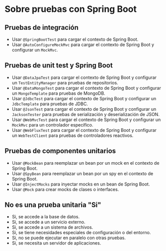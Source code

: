 # Sobre pruebas con Spring Boot

## Pruebas de integración

- Usar `@SpringBootTest` para cargar el contexto de Spring Boot.
- Usar `@AutoConfigureMockMvc` para cargar el contexto de Spring Boot y configurar un `MockMvc`.

## Pruebas de unit test y Spring Boot

- Usar `@DataJpaTest` para cargar el contexto de Spring Boot y configurar un `TestEntityManager` para pruebas de repositorios.
- Usar `@DataMongoTest` para cargar el contexto de Spring Boot y configurar un `MongoTemplate` para pruebas de MongoDB.
- Usar `@JdbcTest` para cargar el contexto de Spring Boot y configurar un `JdbcTemplate` para pruebas de JDBC.
- Usar `@JsonTest` para cargar el contexto de Spring Boot y configurar un `JacksonTester` para pruebas de serialización y deserialización de JSON.
- Usar `@WebMvcTest` para cargar el contexto de Spring Boot y configurar un `MockMvc` para un controlador específico.
- Usar `@WebFluxTest` para cargar el contexto de Spring Boot y configurar un `WebTestClient` para pruebas de controladores reactivos.

## Pruebas de componentes unitarios

- Usar `@MockBean` para reemplazar un bean por un mock en el contexto de Spring Boot.
- Usar `@SpyBean` para reemplazar un bean por un spy en el contexto de Spring Boot.
- Usar `@InjectMocks` para inyectar mocks en un bean de Spring Boot.
- Usar `@Mock` para crear mocks de clases o interfaces.

## No es una prueba unitaria "Si"

- Si, se accede a la base de datos.
- Si, se accede a un servicio externo.
- Si, se accede a un sistema de archivos.
- Si, se tiene necesidades especiales de configuración o del entorno.
- Si, no se puede ejecutar en paralelo con otras pruebas.
- Si, se necesita un servidor de aplicaciones.
